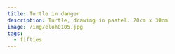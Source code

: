 ```yaml
---
title: Turtle in danger
description: Turtle, drawing in pastel. 20cm x 30cm
image: /img/eloh0105.jpg
tags:
  - fifties
---
```

